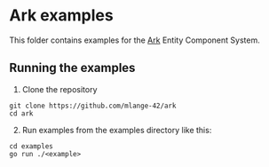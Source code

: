 # Ark examples

This folder contains examples for the [Ark](https://github.com/mlange-42/ark) Entity Component System.

## Running the examples

1. Clone the repository

```
git clone https://github.com/mlange-42/ark
cd ark
```

2. Run examples from the examples directory like this:

```
cd examples
go run ./<example>
```
